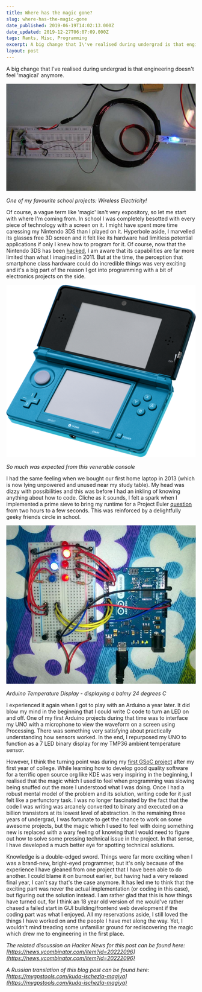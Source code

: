 ```yaml
---
title: Where has the magic gone?
slug: where-has-the-magic-gone
date_published: 2019-06-19T14:02:13.000Z
date_updated: 2019-12-27T06:07:09.000Z
tags: Rants, Misc, Programming
excerpt: A big change that I\'ve realised during undergrad is that engineering doesn\'t feel \'magical\' anymore. 
layout: post
---
```


A big change that I\'ve realised during undergrad is that engineering doesn\'t feel \'magical\' anymore.

![IMG_0663](/content/images/2019/06/IMG_0663.JPG)

*One of my favourite school projects: Wireless Electricity!*

Of course, a vague term like \'magic\' isn\'t very expository, so let me start with where I\'m coming from. In school I was completely besotted with every piece of technology with a screen on it. I might have spent more time caressing my Nintendo 3DS than I played on it. Hyperbole aside, I marvelled its glasses free 3D screen and it felt like its hardware had limitless potential applications if only I knew how to program for it. Of course, now that the Nintendo 3DS has been [hacked](https://www.3dbrew.org/wiki/Main_Page), I am aware that its capabilities are far more limited than what I imagined in 2011. But at the time, the perception that smartphone class hardware could do incredible things was very exciting and it\'s a big part of the reason I got into programming with a bit of electronics projects on the side.

![Nintendo-3DS-AquaOpen](/content/images/2019/06/Nintendo-3DS-AquaOpen.png)

*So much was expected from this venerable console*

I had the same feeling when we bought our first home laptop in 2013 (which is now lying unpowered and unused near my study table). My head was dizzy with possibilities and this was before I had an inkling of knowing anything about how to code. Cliche as it sounds, I felt a spark when I implemented a prime sieve to bring my runtime for a Project Euler [question](https://projecteuler.net/problem=7) from two hours to a few seconds. This was reinforced by a delightfully geeky friends circle in school.

![WP_20150413_22_07_12_Pro](/content/images/2019/06/WP_20150413_22_07_12_Pro.jpg)

*Arduino Temperature Display - displaying a balmy 24 degrees C*

I experienced it again when I got to play with an Arduino a year later. It did blow my mind in the beginning that I could write C code to turn an LED on and off. One of my first Arduino projects during that time was to interface my UNO with a microphone to view the waveform on a screen using Processing. There was something very satisfying about practically understanding how sensors worked. In the end, I repurposed my UNO to function as a 7 LED binary display for my TMP36 ambient temperature sensor.

However, I think the turning point was during my [first GSoC project](https://arnavdhamija.com/tag/kde/) after my first year of college. While learning how to develop good quality software for a terrific open source org like KDE was very inspiring in the beginning, I realised that the magic which I used to feel when programming was slowing being snuffed out the more I understood what I was doing. Once I had a robust mental model of the problem and its solution, writing code for it just felt like a perfunctory task. I was no longer fascinated by the fact that the code I was writing was arcanely converted to binary and executed on a billion transistors at its lowest level of abstraction. In the remaining three years of undergrad, I was fortunate to get the chance to work on some awesome projects, but the magic which I used to feel with doing something new is replaced with a wary feeling of knowing that I would need to figure out how to solve some pressing technical issue in the project. In that sense, I have developed a much better eye for spotting technical solutions.

Knowledge is a double-edged sword. Things were far more exciting when I was a brand-new, bright-eyed programmer, but it\'s only because of the experience I have gleaned from one project that I have been able to do another. I could blame it on burnout earlier, but having had a very relaxed final year, I can\'t say that\'s the case anymore. It has led me to think that the exciting part was never the actual implementation (or coding in this case), but figuring out the solution instead. I am rather glad that this is how things have turned out, for I think an 18 year old version of me would\'ve rather chased a failed start in GUI building/frontend web development if the coding part was what I enjoyed. All my reservations aside, I still loved the things I have worked on and the people I have met along the way. Yet, I wouldn\'t mind treading some unfamiliar ground for rediscovering the magic which drew me to engineering in the first place.

*The related discussion on Hacker News for this post can be found here: [https://news.ycombinator.com/item?id=20222096](https://news.ycombinator.com/item?id=20222096)*

*A Russian translation of this blog post can be found here: [https://mygpstools.com/kuda-ischezla-magiya](https://mygpstools.com/kuda-ischezla-magiya)*
